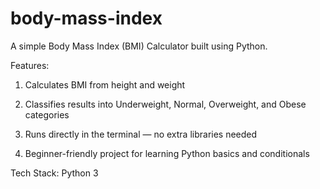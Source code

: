 # body-mass-index
A simple Body Mass Index (BMI) Calculator built using Python.

Features:

1. Calculates BMI from height and weight

2. Classifies results into Underweight, Normal, Overweight, and Obese categories

3. Runs directly in the terminal — no extra libraries needed

4. Beginner-friendly project for learning Python basics and conditionals

Tech Stack: Python 3
